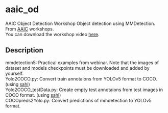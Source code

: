 # aaic_od
AAIC Object Detection Workshop
Object detection using MMDetection. From [AAIC](https://aaic.aut.ac.ir/) workshops.  
You can download the workshop video [here](https://drive.google.com/file/d/1PNLkQhGLZxXMptqL4TD5Jq558_s_U_L_/view?usp=sharing).

## Description
mmdetection5: Practical examples from webinar. Note that the images of dataset and models checkpoints must be downloaded and added by yourself.  
Yolo2COCO.py: Convert train annotaions from YOLOv5 format to COCO. (using [sahi](https://pypi.org/project/sahi/))  
Yolo2COCO_testData.py: Create empty test annotaions from test images in COCO format. (using [sahi](https://pypi.org/project/sahi/))   
COCOpreds2Yolo.py: Convert predictions of mmdetection to YOLOv5 format.  
